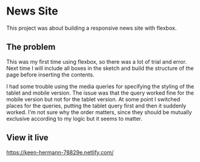 # News Site

This project was about building a responsive news site with flexbox.

## The problem

This was my first time using flexbox, so there was a lot of trial and error.
Next time I will include all boxes in the sketch and build the structure of the page before inserting the contents.

I had some trouble using the media queries for specifying the styling of the tablet and mobile version. The issue was that the query worked fine for the mobile version but not for the tablet version. At some point I switched places for the queries, putting the tablet query first and then it suddenly worked. I'm not sure why the order matters, since they should be mutually exclusive according to my logic but it seems to matter.

## View it live
https://keen-hermann-78829e.netlify.com/
